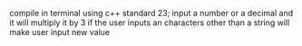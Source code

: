 compile in terminal using c++ standard 23; 
input a number or a decimal and it will multiply it by 3
if the user inputs an characters other than a string will make user input new value
